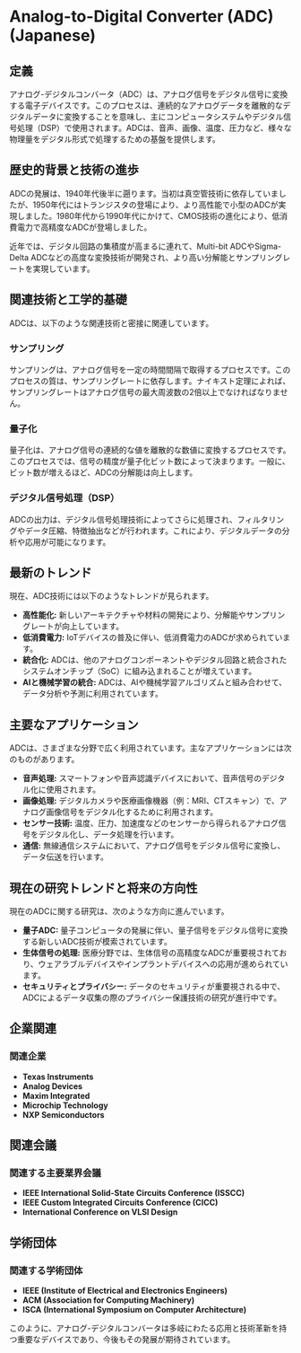 # Analog-to-Digital Converter (ADC) (Japanese)

## 定義
アナログ-デジタルコンバータ（ADC）は、アナログ信号をデジタル信号に変換する電子デバイスです。このプロセスは、連続的なアナログデータを離散的なデジタルデータに変換することを意味し、主にコンピュータシステムやデジタル信号処理（DSP）で使用されます。ADCは、音声、画像、温度、圧力など、様々な物理量をデジタル形式で処理するための基盤を提供します。

## 歴史的背景と技術の進歩
ADCの発展は、1940年代後半に遡ります。当初は真空管技術に依存していましたが、1950年代にはトランジスタの登場により、より高性能で小型のADCが実現しました。1980年代から1990年代にかけて、CMOS技術の進化により、低消費電力で高精度なADCが登場しました。

近年では、デジタル回路の集積度が高まるに連れて、Multi-bit ADCやSigma-Delta ADCなどの高度な変換技術が開発され、より高い分解能とサンプリングレートを実現しています。

## 関連技術と工学的基礎
ADCは、以下のような関連技術と密接に関連しています。

### サンプリング
サンプリングは、アナログ信号を一定の時間間隔で取得するプロセスです。このプロセスの質は、サンプリングレートに依存します。ナイキスト定理によれば、サンプリングレートはアナログ信号の最大周波数の2倍以上でなければなりません。

### 量子化
量子化は、アナログ信号の連続的な値を離散的な数値に変換するプロセスです。このプロセスでは、信号の精度が量子化ビット数によって決まります。一般に、ビット数が増えるほど、ADCの分解能は向上します。

### デジタル信号処理（DSP）
ADCの出力は、デジタル信号処理技術によってさらに処理され、フィルタリングやデータ圧縮、特徴抽出などが行われます。これにより、デジタルデータの分析や応用が可能になります。

## 最新のトレンド
現在、ADC技術には以下のようなトレンドが見られます。

- **高性能化:** 新しいアーキテクチャや材料の開発により、分解能やサンプリングレートが向上しています。
- **低消費電力:** IoTデバイスの普及に伴い、低消費電力のADCが求められています。
- **統合化:** ADCは、他のアナログコンポーネントやデジタル回路と統合されたシステムオンチップ（SoC）に組み込まれることが増えています。
- **AIと機械学習の統合:** ADCは、AIや機械学習アルゴリズムと組み合わせて、データ分析や予測に利用されています。

## 主要なアプリケーション
ADCは、さまざまな分野で広く利用されています。主なアプリケーションには次のものがあります。

- **音声処理:** スマートフォンや音声認識デバイスにおいて、音声信号のデジタル化に使用されます。
- **画像処理:** デジタルカメラや医療画像機器（例：MRI、CTスキャン）で、アナログ画像信号をデジタル化するために利用されます。
- **センサー技術:** 温度、圧力、加速度などのセンサーから得られるアナログ信号をデジタル化し、データ処理を行います。
- **通信:** 無線通信システムにおいて、アナログ信号をデジタル信号に変換し、データ伝送を行います。

## 現在の研究トレンドと将来の方向性
現在のADCに関する研究は、次のような方向に進んでいます。

- **量子ADC:** 量子コンピュータの発展に伴い、量子信号をデジタル信号に変換する新しいADC技術が模索されています。
- **生体信号の処理:** 医療分野では、生体信号の高精度なADCが重要視されており、ウェアラブルデバイスやインプラントデバイスへの応用が進められています。
- **セキュリティとプライバシー:** データのセキュリティが重要視される中で、ADCによるデータ収集の際のプライバシー保護技術の研究が進行中です。

## 企業関連
### 関連企業
- **Texas Instruments**
- **Analog Devices**
- **Maxim Integrated**
- **Microchip Technology**
- **NXP Semiconductors**

## 関連会議
### 関連する主要業界会議
- **IEEE International Solid-State Circuits Conference (ISSCC)**
- **IEEE Custom Integrated Circuits Conference (CICC)**
- **International Conference on VLSI Design**

## 学術団体
### 関連する学術団体
- **IEEE (Institute of Electrical and Electronics Engineers)**
- **ACM (Association for Computing Machinery)**
- **ISCA (International Symposium on Computer Architecture)**

このように、アナログ-デジタルコンバータは多岐にわたる応用と技術革新を持つ重要なデバイスであり、今後もその発展が期待されています。